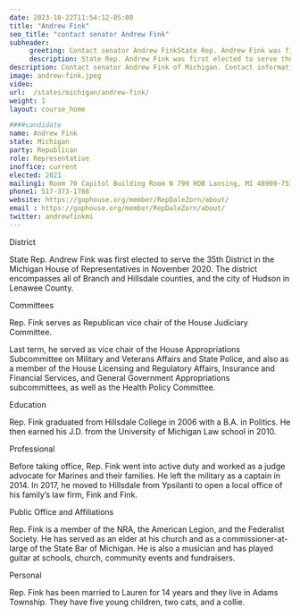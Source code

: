 ```yaml
---
date: 2023-10-22T11:54:12-05:00
title: "Andrew Fink"
seo_title: "contact senator Andrew Fink"
subheader:
     greeting: Contact senator Andrew FinkState Rep. Andrew Fink was first elected to serve the 35th District in the Michigan House of Representatives in November 2020.Rep. Andrew Fink represents the 34th House District, which covers most of Lenawee County.
     description: State Rep. Andrew Fink was first elected to serve the 35th District in the Michigan House of Representatives in November 2020.
description: Contact senator Andrew Fink of Michigan. Contact information for Andrew Fink includes email address, phone number, and mailing address.
image: andrew-fink.jpeg
video:
url:  /states/michigan/andrew-fink/
weight: 1
layout: course_home

####candidate
name: Andrew Fink
state: Michigan
party: Republican
role: Representative
inoffice: current
elected: 2021
mailing1: Room 70 Capitol Building Room N 799 HOB Lansing, MI 48909-7514
phone1: 517-373-1788
website: https://gophouse.org/member/RepDaleZorn/about/
email : https://gophouse.org/member/RepDaleZorn/about/
twitter: andrewfinkmi
---
```


District

State Rep. Andrew Fink was first elected to serve the 35th District in the Michigan House of Representatives in November 2020. The district encompasses all of Branch and Hillsdale counties, and the city of Hudson in Lenawee County.

Committees

Rep. Fink serves as Republican vice chair of the House Judiciary Committee.

Last term, he served as vice chair of the House Appropriations Subcommittee on Military and Veterans Affairs and State Police, and also as a member of the House Licensing and Regulatory Affairs, Insurance and Financial Services, and General Government Appropriations subcommittees, as well as the Health Policy Committee.

Education

Rep. Fink graduated from Hillsdale College in 2006 with a B.A. in Politics. He then earned his J.D. from the University of Michigan Law school in 2010.

Professional

Before taking office, Rep. Fink went into active duty and worked as a judge advocate for Marines and their families. He left the military as a captain in 2014. In 2017, he moved to Hillsdale from Ypsilanti to open a local office of his family’s law firm, Fink and Fink.

Public Office and Affiliations

Rep. Fink is a member of the NRA, the American Legion, and the Federalist Society. He has served as an elder at his church and as a commissioner-at-large of the State Bar of Michigan. He is also a musician and has played guitar at schools, church, community events and fundraisers.

Personal

Rep. Fink has been married to Lauren for 14 years and they live in Adams Township. They have five young children, two cats, and a collie.
